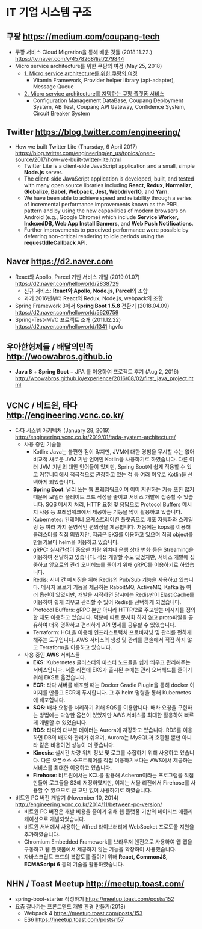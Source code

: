# IT 기업 시스템 구조

## 쿠팡 https://medium.com/coupang-tech

- 쿠팡 서비스 Cloud Migration을 통해 배운 것들 (2018.11.22.) https://tv.naver.com/v/4578268/list/279844
- Micro service architecture를 위한 쿠팡의 여정 (May 25, 2018)
  - [1. Micro service architecture를 위한 쿠팡의 여정](https://medium.com/coupang-tech/%ED%96%89%EB%B3%B5%EC%9D%84-%EC%B0%BE%EA%B8%B0-%EC%9C%84%ED%95%9C-%EC%9A%B0%EB%A6%AC%EC%9D%98-%EC%97%AC%EC%A0%95-94678fe9eb61)
    - Vitamin Framework, Provider helper library (api-adapter), Message Queue
  - [2. Micro service architecture를 지탱하는 쿠팡 플랫폼 서비스](https://medium.com/coupang-tech/%ED%96%89%EB%B3%B5%EC%9D%84-%EC%B0%BE%EA%B8%B0-%EC%9C%84%ED%95%9C-%EC%9A%B0%EB%A6%AC%EC%9D%98-%EC%97%AC%EC%A0%95-a31fc2d5a572)
    - Configuration Management DataBase, Coupang Deployment System, AB Test, Coupang API Gateway, Confidence System, Circuit Breaker System

## Twitter https://blog.twitter.com/engineering/

- How we built Twitter Lite (Thursday, 6 April 2017) https://blog.twitter.com/engineering/en_us/topics/open-source/2017/how-we-built-twitter-lite.html
  - Twitter Lite is a client-side JavaScript application and a small, simple **Node.js** server.
  - The client-side JavaScript application is developed, built, and tested with many open source libraries including **React, Redux, Normalizr, Globalize, Babel, Webpack, Jest, WebdriverIO,** and **Yarn**.
  - We have been able to achieve speed and reliability through a series of incremental performance improvements known as the PRPL pattern and by using the new capabilities of modern browsers on Android (e.g., Google Chrome) which include **Service Worker, IndexedDB, Web App Install Banners,** and **Web Push Notifications**.
  - Further improvements to perceived performance were possible by deferring non-critical rendering to idle periods using the **requestIdleCallback** API.

## Naver https://d2.naver.com

- React와 Apollo, Parcel 기반 서비스 개발 (2019.01.07) https://d2.naver.com/helloworld/2838729
  - 신규 서비스: **React와 Apollo, Node.js, Parcel**의 조합
  - 과거 2016년부터 React와 Redux, Node.js, webpack의 조합
- Spring Framework 3에서 **Spring Boot 1.5.8** 전환기 (2018.04.09) https://d2.naver.com/helloworld/5626759
- Spring-Test-MVC 프로젝트 소개 (2011.12.22) https://d2.naver.com/helloworld/1341
  hgvfc

## 우아한형제들 / 배달의민족 http://woowabros.github.io

- **Java 8** + **Spring Boot** + JPA 를 이용하여 프로젝트 후기 (Aug 2, 2016) http://woowabros.github.io/experience/2016/08/02/first_java_project.html

## VCNC / 비트윈, 타다 http://engineering.vcnc.co.kr/

- 타다 시스템 아키텍처 (January 28, 2019) http://engineering.vcnc.co.kr/2019/01/tada-system-architecture/
  - 사용 중인 기술들
    - Kotlin: Java는 불편한 점이 많지만, JVM에 대한 경험을 무시할 수는 없어 비교적 새로운 JVM 기반 언어인 Kotlin을 사용하기로 하였습니다. 다른 여러 JVM 기반의 대안 언어들이 있지만, Spring Boot에 쉽게 적용할 수 있고 커뮤니티에서 적극적으로 권장하고 있는 점 등 여러 이유로 Kotlin을 선택하게 되었습니다.
    - **Spring Boot**: 널리 쓰는 웹 프레임워크이며 이미 지원하는 기능 또한 많기 때문에 보일러 플레이트 코드 작성을 줄이고 서비스 개발에 집중할 수 있습니다. SQS 메시지 처리, HTTP 요청 및 응답으로 Protocol Buffers 메시지 사용 등 프레임워크에서 제공하는 기능을 많이 활용하고 있습니다.
    - Kubernetes: 컨테이너 오케스트레이션 플랫폼으로 배포 자동화와 스케일링 등 여러 가지 운영적인 편의성을 제공합니다. 처음에는 kops를 이용해 클러스터를 직접 띄웠지만, 지금은 EKS를 이용하고 있으며 직접 object를 만들기보다 helm을 이용하고 있습니다.
    - gRPC: 실시간성이 중요한 차량 위치나 운행 상태 변화 등은 Streaming을 이용하여 전달하고 있습니다. 직접 개발할 수도 있었지만, 서비스 개발에 집중하고 앞으로의 관리 오버헤드를 줄이기 위해 gRPC를 이용하기로 하였습니다.
    - Redis: 서버 간 메시징을 위해 Redis의 Pub/Sub 기능을 사용하고 있습니다. 메시지 브로커 기능을 제공하는 RabbitMQ, ActiveMQ, Kafka 등 여러 옵션이 있었지만, 개발을 시작하던 당시에는 Redis만이 ElastiCache를 이용하여 쉽게 띄우고 관리할 수 있어 Redis를 선택하게 되었습니다.
    - Protocol Buffers: gRPC 뿐만 아니라 HTTP/2로 주고받는 메시지를 정의할 때도 이용하고 있습니다. 덕분에 따로 문서화 하지 않고 proto파일을 공유하여 더욱 명확하고 편리하게 API 명세를 공유할 수 있었습니다.
    - Terraform: HCL을 이용해 인프라스트럭처 프로비저닝 및 관리를 편하게 해주는 도구입니다. AWS 서비스의 생성 및 관리를 콘솔에서 직접 하지 않고 Terraform을 이용하고 있습니다.
  - 사용 중인 **AWS** 서비스들
    - **EKS**: Kubernetes 클러스터의 마스터 노드들을 쉽게 띄우고 관리해주는 서비스입니다. 서울 리전에 EKS가 출시된 후에는 관리 오버헤드를 줄이기 위해 EKS로 옮겼습니다.
    - **ECR**: 타다 서버를 배포할 때는 Docker Gradle Plugin을 통해 docker 이미지를 만들고 ECR에 푸시합니다. 그 후 helm 명령을 통해 Kubernetes에 배포합니다.
    - **SQS**: 배차 요청을 처리하기 위해 SQS를 이용합니다. 배차 요청을 구현하는 방법에는 다양한 옵션이 있었지만 AWS 서비스를 최대한 활용하여 빠르게 개발할 수 있었습니다.
    - **RDS**: 타다의 대부분 데이터는 Aurora에 저장하고 있습니다. RDS를 이용하면 DB의 배포와 관리가 쉬우며, Aurora는 MySQL과 호환될 뿐만 아니라 같은 비용이면 성능이 더 좋습니다.
    - **Kinesis**: 실시간 차량 위치 정보 및 로그를 수집하기 위해 사용하고 있습니다. 다른 오픈소스 소프트웨어를 직접 이용하기보다는 AWS에서 제공하는 서비스를 최대한 이용하고 있습니다.
    - **Firehose**: 비트윈에서는 KCL를 활용해 Acheron이라는 프로그램을 직접 만들어 로그들을 S3에 저장하였지만, 이제는 서울 리전에서 Firehose를 사용할 수 있으므로 큰 고민 없이 사용하기로 하였습니다.
- 비트윈 PC 버전 개발기 (November 10, 2014) http://engineering.vcnc.co.kr/2014/11/between-pc-version/
  - 비트윈 PC 버전은 개발 비용을 줄이기 위해 웹 플랫폼 기반의 네이티브 애플리케이션으로 개발되었습니다.
  - 비트윈 서버에서 사용하는 Alfred 라이브러리에 WebSocket 프로토콜 지원을 추가하였습니다.
  - Chromium Embedded Framework를 브라우저 엔진으로 사용하여 웹 앱을 구동하고 웹 플랫폼에서 제공하지 않는 기능을 확장하여 사용했습니다.
  - 자바스크립트 코드의 복잡도를 줄이기 위해 **React, CommonJS, ECMAScript 6** 등의 기술을 활용하였습니다.

## NHN / Toast Meetup http://meetup.toast.com/

- spring-boot-starter 작성하기 https://meetup.toast.com/posts/152
- 요즘 잘나가는 프론트엔드 개발 환경 만들기(2018)
  - Webpack 4 https://meetup.toast.com/posts/153
  - ES6 https://meetup.toast.com/posts/157
